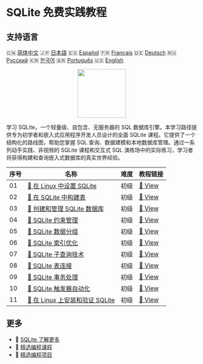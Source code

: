 # SQLite 免费实践教程

## 支持语言

🇨🇳 [简体中文](README_zh.md) 🇯🇵 [日本語](README_ja.md) 🇪🇸 [Español](README_es.md) 🇫🇷 [Français](README_fr.md) 🇩🇪 [Deutsch](README_de.md) 🇷🇺 [Русский](README_ru.md) 🇰🇷 [한국어](README_ko.md) 🇧🇷 [Português](README_pt.md) 🇺🇸 [English](README.md) 

<div align="center">
<img width="128px" src="https://file.labex.io/path/yNOqpRQSmPL4.png">
</div>

学习 SQLite，一个轻量级、自包含、无服务器的 SQL 数据库引擎。本学习路径提供专为初学者和嵌入式应用程序开发人员设计的全面 SQLite 课程。它提供了一个结构化的路线图，帮助您掌握 SQL 查询、数据建模和本地数据库管理。通过一系列动手实践、非视频的 SQLite 课程和交互式 SQL 演练场中的实际练习，学习者将获得构建和查询嵌入式数据库的真实世界经验。

|   序号 | 名称                                                                                                              | 难度   | 教程链接                                                                                      |
|--------|-------------------------------------------------------------------------------------------------------------------|--------|-----------------------------------------------------------------------------------------------|
|     01 | [📖 在 Linux 中设置 SQLite](https://labex.io/zh/tutorials/sqlite-setting-up-sqlite-in-linux-552335)               | 初级   | [🔗 View](https://labex.io/zh/tutorials/sqlite-setting-up-sqlite-in-linux-552335)             |
|     02 | [📖 在 SQLite 中构建表](https://labex.io/zh/tutorials/sqlite-building-tables-in-sqlite-552336)                    | 初级   | [🔗 View](https://labex.io/zh/tutorials/sqlite-building-tables-in-sqlite-552336)              |
|     03 | [📖 创建和管理 SQLite 数据库](https://labex.io/zh/tutorials/sqlite-creating-and-managing-sqlite-databases-552337) | 初级   | [🔗 View](https://labex.io/zh/tutorials/sqlite-creating-and-managing-sqlite-databases-552337) |
|     04 | [📖 SQLite 约束管理](https://labex.io/zh/tutorials/sqlite-sqlite-constraint-management-552545)                    | 初级   | [🔗 View](https://labex.io/zh/tutorials/sqlite-sqlite-constraint-management-552545)           |
|     05 | [📖 SQLite 数据分组](https://labex.io/zh/tutorials/sqlite-sqlite-data-grouping-552547)                            | 初级   | [🔗 View](https://labex.io/zh/tutorials/sqlite-sqlite-data-grouping-552547)                   |
|     06 | [📖 SQLite 索引优化](https://labex.io/zh/tutorials/sqlite-sqlite-index-optimization-552552)                       | 初级   | [🔗 View](https://labex.io/zh/tutorials/sqlite-sqlite-index-optimization-552552)              |
|     07 | [📖 SQLite 子查询技术](https://labex.io/zh/tutorials/sqlite-sqlite-subquery-techniques-552555)                    | 初级   | [🔗 View](https://labex.io/zh/tutorials/sqlite-sqlite-subquery-techniques-552555)             |
|     08 | [📖 SQLite 表连接](https://labex.io/zh/tutorials/sqlite-sqlite-table-joining-552556)                              | 初级   | [🔗 View](https://labex.io/zh/tutorials/sqlite-sqlite-table-joining-552556)                   |
|     09 | [📖 SQLite 事务处理](https://labex.io/zh/tutorials/sqlite-sqlite-transaction-handling-552558)                     | 初级   | [🔗 View](https://labex.io/zh/tutorials/sqlite-sqlite-transaction-handling-552558)            |
|     10 | [📖 SQLite 触发器自动化](https://labex.io/zh/tutorials/sqlite-sqlite-trigger-automation-552559)                   | 初级   | [🔗 View](https://labex.io/zh/tutorials/sqlite-sqlite-trigger-automation-552559)              |
|     11 | [📖 在 Linux 上安装和验证 SQLite](https://labex.io/zh/tutorials/sqlite-install-and-verify-sqlite-on-linux-552579) | 初级   | [🔗 View](https://labex.io/zh/tutorials/sqlite-install-and-verify-sqlite-on-linux-552579)     |

## 更多

- 🔗 [SQLite 了解更多](https://labex.io/zh/skilltrees/sqlite)
- 🔗 [精选编程课程](https://github.com/labex-labs/awesome-programming-courses)
- 🔗 [精选编程项目](https://github.com/labex-labs/awesome-programming-projects)

